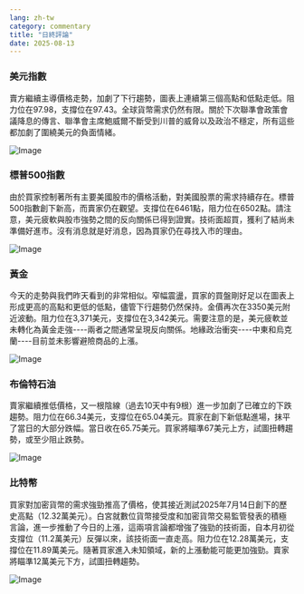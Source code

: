 ```yaml
---
lang: zh-tw
category: commentary
title: "日終評論"
date: 2025-08-13
---
```


### 美元指數

賣方繼續主導價格走勢，加劇了下行趨勢，圖表上連續第三個高點和低點走低。阻力位在97.98，支撐位在97.43。全球貨幣需求仍然有限。關於下次聯準會政策會議降息的傳言、聯準會主席鮑威爾不斷受到川普的威脅以及政治不穩定，所有這些都加劇了圍繞美元的負面情緒。

![Image](https://markleighedu.github.io/img/Aug-2025/13-Aug-2025/usdindex.jpg)

### 標普500指數

由於買家控制著所有主要美國股市的價格活動，對美國股票的需求持續存在。標普500指數創下新高，而賣家仍在觀望。支撐位在6461點，阻力位在6502點。請注意，美元疲軟與股市強勢之間的反向關係已得到證實。技術面超買，獲利了結尚未準備好進市。沒有消息就是好消息，因為買家仍在尋找入市的理由。

![Image](https://markleighedu.github.io/img/Aug-2025/13-Aug-2025/sp500.jpg)

### 黃金

今天的走勢與我們昨天看到的非常相似。窄幅震盪，買家的買盤剛好足以在圖表上形成更高的高點和更低的低點，儘管下行趨勢仍然保持。金價再次在3350美元附近波動。阻力位在3,371美元，支撐位在3,342美元。需要注意的是，美元疲軟並未轉化為黃金走強----兩者之間通常呈現反向關係。地緣政治衝突----中東和烏克蘭----目前並未影響避險商品的上漲。

![Image](https://markleighedu.github.io/img/Aug-2025/13-Aug-2025/gold.jpg)

### 布倫特石油

賣家繼續推低價格，又一根陰線（過去10天中有9根）進一步加劇了已確立的下跌趨勢。阻力位在66.34美元，支撐位在65.04美元。買家在創下新低點進場，抹平了當日的大部分跌幅。當日收在65.75美元。買家將瞄準67美元上方，試圖扭轉趨勢，或至少阻止跌勢。

![Image](https://markleighedu.github.io/img/Aug-2025/13-Aug-2025/brentoil.jpg)

### 比特幣

買家對加密貨幣的需求強勁推高了價格，使其接近測試2025年7月14日創下的歷史高點（12.32萬美元）。白宮就數位貨幣接受度和加密貨幣交易監管發表的積極言論，進一步推動了今日的上漲，這兩項言論都增強了強勁的技術面，自本月初從支撐位（11.2萬美元）反彈以來，該技術面一直走高。阻力位在12.28萬美元，支撐位在11.89萬美元。隨著買家進入未知領域，新的上漲動能可能更加強勁。賣家將瞄準12萬美元下方，試圖扭轉趨勢。

![Image](https://markleighedu.github.io/img/Aug-2025/13-Aug-2025/bitcoin.jpg)

